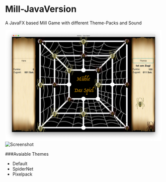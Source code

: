 # Mill-JavaVersion
A JavaFX based Mill Game with different Theme-Packs and Sound

![Screenshot](Screenshots/Screenshot_3.png)
![Screenshot](Screenshots/Screenshot_2.png)

###Avaiable Themes
- Default
- SpiderNet
- Pixelpack